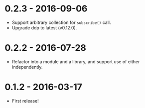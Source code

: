 # 0.2.3 - 2016-09-06

* Support arbitrary collection for `subscribe()` call.
* Upgrade ddp to latest (v0.12.0).

# 0.2.2 - 2016-07-28

* Refactor into a module and a library, and support use of either independently.

# 0.1.2 - 2016-03-17

* First release!
